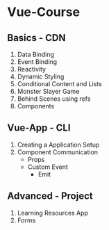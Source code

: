 # **Vue-Course**

## **Basics - CDN**
  1. Data Binding 
  2. Event Binding
  3. Reactivity
  4. Dynamic Styling
  5. Conditional Content and Lists
  6. Monster Slayer Game
  7. Behind Scenes using refs
  8. Components


## **Vue-App - CLI**
  1. Creating a Application Setup
  2. Component Communication
     - Props
     - Custom Event
       - Emit

## **Advanced - Project**
  1. Learning Resources App
  2. Forms
